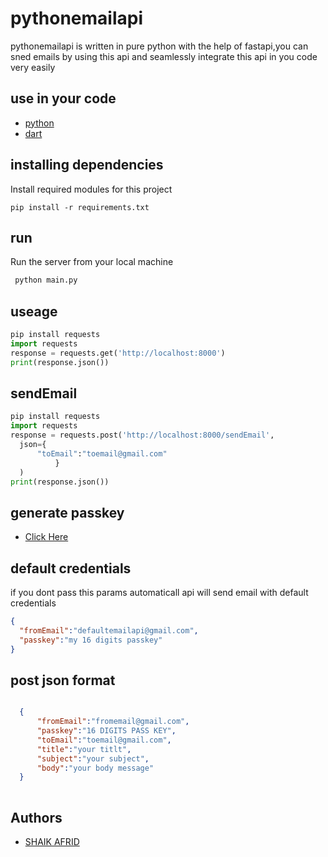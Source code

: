 


# pythonemailapi
  pythonemailapi is written in pure python with the help of fastapi,you can sned emails by using this api and seamlessly integrate this api in you code very easily

## use in your code 
- [python](https://pypi.org/project/emailotp/)
- [dart](https://pub.dev/packages/email_sender)
  
## installing dependencies
  Install required modules for this project

```
pip install -r requirements.txt
```

## run
  Run the server from your local machine
```python
 python main.py
```

## useage
```python
pip install requests
import requests
response = requests.get('http://localhost:8000')
print(response.json())  

```
## sendEmail
```python
pip install requests
import requests
response = requests.post('http://localhost:8000/sendEmail',
  json={
      "toEmail":"toemail@gmail.com"
          }
  )
print(response.json())  

```
## generate passkey

-  [Click Here](https://support.google.com/accounts/answer/185833?hl=en)

## default credentials
if you dont pass this params automaticall api will send email with default credentials
```json
{
  "fromEmail":"defaultemailapi@gmail.com",
  "passkey":"my 16 digits passkey"
}

```

## post json format
```json

  {
      "fromEmail":"fromemail@gmail.com",
      "passkey":"16 DIGITS PASS KEY",  
      "toEmail":"toemail@gmail.com",
      "title":"your titlt",
      "subject":"your subject",
      "body":"your body message"
  }
  
```



## Authors

- [SHAIK AFRID](https://www.github.com/afriddev)



